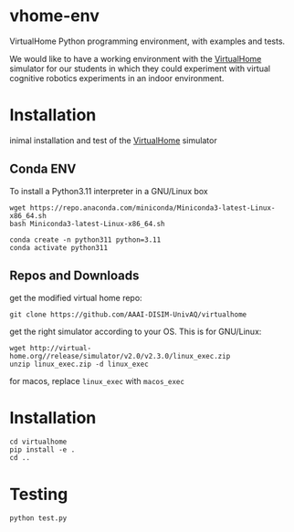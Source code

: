 # vhome-env
VirtualHome Python programming environment, with examples and tests.

We would like to have a working environment with the [VirtualHome](http://virtual-home.org) simulator for our students in which they could experiment with virtual cognitive robotics experiments in an indoor environment.

# Installation

inimal installation and test of the [VirtualHome](http://virtual-home.org) simulator

## Conda ENV

To install a Python3.11 interpreter in a GNU/Linux box

```
wget https://repo.anaconda.com/miniconda/Miniconda3-latest-Linux-x86_64.sh
bash Miniconda3-latest-Linux-x86_64.sh
```
```
conda create -n python311 python=3.11
conda activate python311
```
## Repos and Downloads

get the modified virtual home repo:

```
git clone https://github.com/AAAI-DISIM-UnivAQ/virtualhome
```

get the right simulator according to your OS.
This is for GNU/Linux:

```
wget http://virtual-home.org//release/simulator/v2.0/v2.3.0/linux_exec.zip
unzip linux_exec.zip -d linux_exec
```

for macos, replace `linux_exec` with `macos_exec`

# Installation
```
cd virtualhome
pip install -e .
cd ..
```
# Testing
```
python test.py
```
